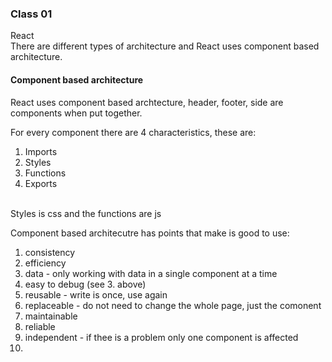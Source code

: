 ### Class 01
React   
There are different types of architecture and React uses component based architecture. 

#### Component based architecture
React uses component based archtecture, header, footer, side are components when put together.   

For every component there are 4 characteristics, these are:
1. Imports
2. Styles
3. Functions
4. Exports   
<br>
Styles is css and the functions are js

Component based architecutre has points that make is good to use:
1. consistency 
2. efficiency
3. data - only working with data in a single component at a time
4. easy to debug (see 3. above) 
5. reusable - write is once, use again
6. replaceable - do not need to change the whole page, just the comonent
7. maintainable
8. reliable
9. independent - if thee is a problem only one component is affected
10.   

